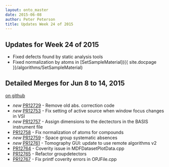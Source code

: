 ```yaml
---
layout: onto_master
date: 2015-06-08
author: Peter Peterson
title: Updates Week 24 of 2015
---
```

Updates for Week 24 of 2015
---------------------------
* Fixed defects found by static analysis tools
* Fixed normalization by atoms in [SetSampleMaterial]({{ site.docpage }}/algorithms/SetSampleMaterial)

Detailed Merges for Jun 8 to 14, 2015
-------------------------------------
[on github](https://github.com/mantidproject/mantid/pulls?q=is%3Apr+merged%3A2015-06-09..2015-06-14)

* *new* [PR12729](https://github.com/mantidproject/mantid/pull/12729) - Remove old abs. correction code
* *new* [PR12753](https://github.com/mantidproject/mantid/pull/12753) - Fix setting of active source when window focus changes in VSI
* *new* [PR12757](https://github.com/mantidproject/mantid/pull/12757) - Assign dimensions to the dectectors in the BASIS instrument file
* [PR12758](https://github.com/mantidproject/mantid/pull/12758) - Fix normalization of atoms for compounds
* *new* [PR12759](https://github.com/mantidproject/mantid/pull/12759) - Space group systematic absences
* *new* [PR12761](https://github.com/mantidproject/mantid/pull/12761) - Tomography GUI: update to use remote algorithms v2
* [PR12764](https://github.com/mantidproject/mantid/pull/12764) - Coverity issue in MDFDatasetPlotData.cpp
* [PR12765](https://github.com/mantidproject/mantid/pull/12765) - Refactor groupdetectors
* [PR12767](https://github.com/mantidproject/mantid/pull/12767) - Fix printf coverity errors in OPJFile.cpp
